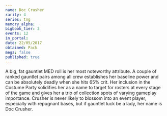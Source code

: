 ```yaml
---
name: Doc Crusher
rarity: 4
series: tng
memory_alpha:
bigbook_tier: 2
events: 12
in_portal:
date: 22/05/2017
obtained: Pack
mega: false
published: true
---
```


A big, fat gauntlet MED roll is her most noteworthy attribute. A couple of ranked gauntlet pairs among all crew establishes her baseline power and can be absolutely deadly when she hits 65% crit. Her inclusion in the Costume Party solidifies her as a name to target for rosters at every stage of the game and gives her a trio of collection spots of varying gameplay importance. Crusher is never likely to blossom into an event player, especially with repugnant bases, but if gauntlet luck be a lady, her name is Doc Crusher.
